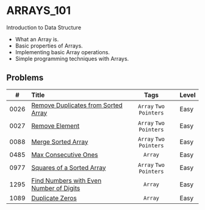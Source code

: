 # **ARRAYS_101**

Introduction to Data Structure

- What an Array is.
- Basic properties of Arrays.
- Implementing basic Array operations.
- Simple programming techniques with Arrays.

## **Problems**

**#**| **Title** | **Tags** | **Level**
-----|:----------|:--------:|:-----------
0026|[Remove Duplicates from Sorted Array](problems.md/#26---remove-duplicates-from-sorted-array)|``Array`` ``Two Pointers``|Easy
0027|[Remove Element](problems.md/#27---remove-element)|``Array`` ``Two Pointers``|Easy
0088|[Merge Sorted Array](problems.md/#88---merge-sorted-array)|``Array`` ``Two Pointers``|Easy
0485| [Max Consecutive Ones](problems.md/#485---max-consecutive-ones) | ``Array`` | Easy
0977|[Squares of a Sorted Array](problems.md/#977---squares-of-a-sorted-array)|```Array``` ```Two Pointers```| Easy
1295|[Find Numbers with Even Number of Digits](problems.md/#1295---find-numbers-with-even-number-of-digits)|``Array``| Easy
1089|[Duplicate Zeros](problems.md/#1089---duplicate-zeros)|``Array``| Easy

